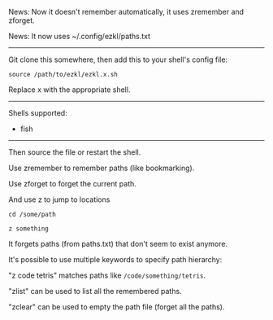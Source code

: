 News: Now it doesn't remember automatically, it uses zremember and zforget.

News: It now uses ~/.config/ezkl/paths.txt

---

Git clone this somewhere, then add this to your shell's config file:

```
source /path/to/ezkl/ezkl.x.sh
```

Replace x with the appropriate shell.

---

Shells supported:

- fish

---

Then source the file or restart the shell.

Use zremember to remember paths (like bookmarking).

Use zforget to forget the current path.

And use z to jump to locations

`cd /some/path`

`z something`

It forgets paths (from paths.txt) that don't seem to exist anymore.

It's possible to use multiple keywords to specify path hierarchy:

"z code tetris" matches paths like `/code/something/tetris`. 

"zlist" can be used to list all the remembered paths.

"zclear" can be used to empty the path file (forget all the paths).